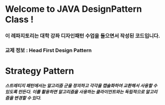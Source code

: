 # Welcome to JAVA DesignPattern Class !
### 이 레파지토리는 대학 강좌 디자인패턴 수업을 들으면서 작성된 코드입니다.
### 교제 정보 : Head First Design Pattern

# Strategy Pattern
##### 스트레티지 패턴에서는 알고리즘 군을 정의하고 각각을 캡슐화하여 교환해서 사용할 수 있도록 만든다. 이를 활용하면 알고리즘을 사용하는 클라이언트와는 독립적으로 알고리즘을 변경할 수 있다.